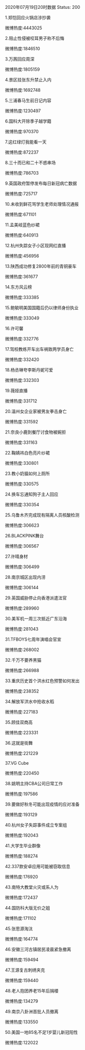 2020年07月19日20时数据
Status: 200

1.郑恺回应火锅店涉抄袭

微博热度:4443025

2.阻止性侵被咬耳男子称不后悔

微博热度:1846510

3.万茜回应周深

微博热度:1805159

4.景区挂张东升禁止入内

微博热度:1692748

5.三浦春马生前日记内容

微博热度:1230497

6.国科大开除季子越学籍

微博热度:970370

7.这红绿灯我能看一天

微博热度:872237

8.三十而已和二十不惑串场

微博热度:786703

9.英国政府暂停发布每日新冠病亡数据

微博热度:725717

10.未收到鲜花骂学生老师处理情况通报

微博热度:671101

11.孟美岐蓝色纱裙

微博热度:640913

12.杭州失踪女子小区现网红直播

微博热度:456956

13.陕西成功修复2800年前的青铜豪车

微博热度:361677

14.东方风云榜

微博热度:333385

15.鲍毓明美国国籍后仍以律师身份执业

微博热度:333049

16.许可馨

微博热度:332776

17.驾校教练开车出车祸致两学员身亡

微博热度:332420

18.杨丞琳夸李斯丹妮可爱

微博热度:332303

19.薇娅直播

微博热度:331712

20.温州女企业家被男友拳击身亡

微博热度:331592

21.奈良小鹿到餐厅讨食物被婉拒

微博热度:331163

22.鞠婧祎白色亮片纱裙

微博热度:330801

23.教小奶猫如何上厕所

微博热度:330575

24.换车忘通知狗子主人回应

微博热度:330354

25.乌鲁木齐完成现有隔离人员核酸检测

微博热度:306623

26.BLACKPINK舞台

微博热度:306567

27.许晴身材

微博热度:306499

28.南京城区出现内涝

微博热度:306144

29.英国威胁停止向香港派遣法官

微博热度:289960

30.美军机一周三次抵近广东沿海

微博热度:281043

31.TFBOYS七周年演唱会官宣

微博热度:268002

32.千万不要养黑猫

微博热度:266988

33.重庆历史首个洪水红色预警如何发出

微博热度:238352

34.解放军洪水中抢收水稻

微博热度:227183

35.顾佳双商高

微博热度:223331

36.这就是街舞

微博热度:221229

37.VG Cube

微博热度:220450

38.姚明主持CBA公司日常工作

微博热度:197586

39.要做好秋冬可能出现疫情的应对准备

微博热度:193129

40.杭州女子失踪事件成立专案组

微博热度:192043

41.大学生毕业群像

微博热度:188274

42.337款安卓应用可能被窃取信息

微博热度:176920

43.南特大教堂火灾或系人为

微博热度:172437

44.国防科大版无价之姐

微博热度:171102

45.张思源淘汰

微博热度:164774

46.安徽三河古镇居民凌晨紧急撤离

微博热度:159494

47.王源复古刺绣夹克

微博热度:159440

48.老人抱团养老15年后捐楼

微博热度:134279

49.南京八卦洲首批人员撤离

微博热度:133550

50.美国一地85名不足1岁婴儿新冠阳性

微博热度:122022

